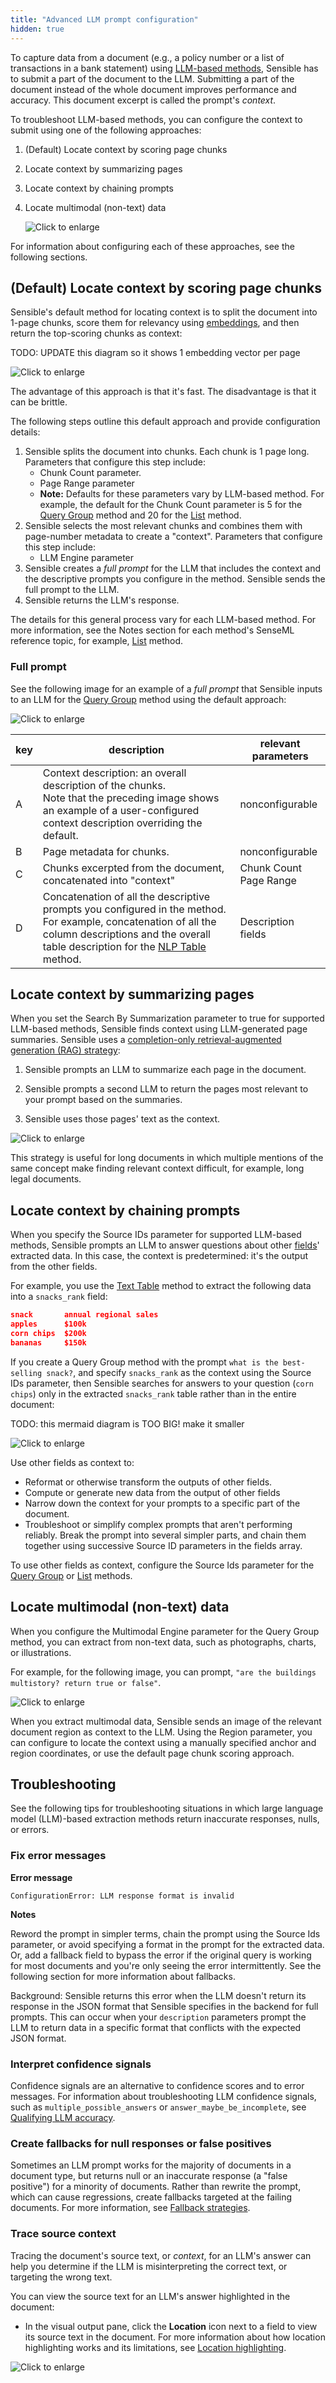 ```yaml
---
title: "Advanced LLM prompt configuration"
hidden: true
---
```


To capture data from a document (e.g., a policy number or a list of transactions in a bank statement) using [LLM-based methods](doc:llm-based-methods), Sensible has to submit a part of the document to the LLM.  Submitting a part of the document instead of the whole document improves performance and accuracy. This document excerpt is called the prompt's *context*.

To troubleshoot LLM-based methods, you can configure the context to submit using one of the following approaches:

1. (Default) Locate context by scoring page chunks

2. Locate context by summarizing pages

3. Locate context by chaining prompts

4. Locate multimodal (non-text) data

   ![Click to enlarge](https://raw.githubusercontent.com/sensible-hq/sensible-docs/main/readme-sync/assets/v0/images/final/mermaid_llm_context.png)

For information about configuring each of these approaches, see the following sections.

## (Default) Locate context by scoring page chunks

Sensible's default method for locating context is to split the document into 1-page chunks, score them for relevancy using [embeddings](https://www.sensible.so/blog/embeddings-vs-completions-only-rag), and then return the top-scoring chunks as context:

TODO: UPDATE this diagram so it shows 1 embedding vector per page

![Click to enlarge](https://raw.githubusercontent.com/sensible-hq/sensible-docs/main/readme-sync/assets/v0/images/final/chunk_score.png)

The advantage of this approach is that it's fast. The disadvantage is that it can be brittle.

The following steps outline this default approach and provide configuration details:

1. Sensible splits the document into chunks. Each chunk is 1 page long. Parameters that configure this step include:
   - Chunk Count parameter.
   - Page Range parameter
   - **Note:** Defaults for these parameters vary by LLM-based method. For example, the default for the Chunk Count parameter is 5 for the [Query Group](doc:query-group#parameters) method and 20 for the [List](doc:list#parameters) method.
2. Sensible selects the most relevant chunks and combines them with page-number metadata to create a "context".  Parameters that configure this step include:
   - LLM Engine parameter 
3. Sensible creates a *full prompt* for the LLM that includes the context and the descriptive prompts you configure in the method. Sensible sends the full prompt to the LLM.
4. Sensible returns the LLM's response.

The details for this general process vary for each LLM-based method. For more information, see the Notes section for each method's SenseML reference topic, for example, [List](doc:list#notes) method.

### Full prompt

See the following image for an example of a *full prompt* that Sensible inputs to an LLM for the [Query Group](doc:query-group) method using the default approach:

![Click to enlarge](https://raw.githubusercontent.com/sensible-hq/sensible-docs/main/readme-sync/assets/v0/images/final/prompt.png)

| key  | description                                                  | relevant parameters        |
| ---- | ------------------------------------------------------------ | -------------------------- |
| A    | Context description: an overall description of the chunks.<br/>Note that the preceding image shows an example of a user-configured context description overriding the default. | nonconfigurable            |
| B    | Page metadata for chunks.                                    | nonconfigurable            |
| C    | Chunks excerpted from the document, concatenated into "context" | Chunk Count<br/>Page Range |
| D    | Concatenation of all the descriptive prompts you configured in the method. For example, concatenation of all the column descriptions and the overall table description for the [NLP Table](doc:nlp-table) method. | Description fields         |

## Locate context by summarizing pages

When you set the Search By Summarization parameter to true for supported LLM-based methods, Sensible finds context using LLM-generated page summaries. Sensible uses a [completion-only retrieval-augmented generation (RAG) strategy](https://www.sensible.so/blog/embeddings-vs-completions-only-rag):

1. Sensible prompts an LLM to summarize each page in the document.

2. Sensible prompts a second LLM to return the pages most relevant to your prompt based on the summaries.

3. Sensible uses those pages' text as the context. 

   

![Click to enlarge](https://raw.githubusercontent.com/sensible-hq/sensible-docs/main/readme-sync/assets/v0/images/final/mermaid_page_summary.png)

This strategy is useful for long documents in which multiple mentions of the same concept make finding relevant context difficult, for example, long legal documents.

## Locate context by chaining prompts

When you specify the Source IDs parameter for supported LLM-based methods, Sensible prompts an LLM to answer questions about other [fields](doc:field-query-object)' extracted data.  In this case, the context is predetermined: it's the output from the other fields. 

For example, you use the [Text Table](doc:text-table) method to extract the following data into a `snacks_rank`  field: 

```json
snack       annual regional sales
apples      $100k
corn chips  $200k
bananas     $150k
```

If you create a Query Group method with the prompt `what is the best-selling snack?`, and specify `snacks_rank` as the context using the Source IDs parameter, then Sensible searches for answers to your question (`corn chips`) only in the extracted `snacks_rank` table rather than in the entire document:



TODO: this mermaid diagram is TOO BIG! make it smaller

![Click to enlarge](https://raw.githubusercontent.com/sensible-hq/sensible-docs/main/readme-sync/assets/v0/images/final/mermaid_chain_prompt.png)



 Use other fields as context to: 

- Reformat or otherwise transform the outputs of other fields.
- Compute or generate new data from the output of other fields
- Narrow down the context for your prompts to a specific part of the document.
- Troubleshoot or simplify complex prompts that aren't performing reliably. Break the prompt into several simpler parts, and chain them together using successive Source ID parameters in the fields array.

To use other fields as context, configure the Source Ids parameter for the [Query Group](doc:query-group) or [List](doc:list#parameters) methods.

## Locate multimodal (non-text) data

When you configure the Multimodal Engine parameter for the Query Group method, you can extract from non-text data, such as photographs, charts, or illustrations. 

For example, for the following image, you can prompt,  `"are the buildings multistory? return true or false"`.



![Click to enlarge](https://raw.githubusercontent.com/sensible-hq/sensible-docs/main/readme-sync/assets/v0/images/final/multimodal_photo.png)

When you extract multimodal data, Sensible sends an image of the relevant document region as  context to the LLM. Using the Region parameter, you can configure to locate the context using a manually specified anchor  and region coordinates, or use the default page chunk scoring approach.  



## Troubleshooting

See the following tips for troubleshooting situations in which large language model (LLM)-based extraction methods return inaccurate responses, nulls, or errors.

### Fix error messages

**Error message**

```
ConfigurationError: LLM response format is invalid
```

**Notes**

Reword the prompt in simpler terms, chain the prompt using the Source Ids parameter, or avoid specifying a format in the prompt for the extracted data. Or, add a fallback field to bypass the error if the original query is working for most documents and you're only seeing the error intermittently. See the following section for more information about fallbacks.

Background: Sensible returns this error when the LLM doesn't return its response in the JSON format that Sensible specifies in the backend for full prompts. This can occur when your `description` parameters prompt the LLM to return data in a specific format that conflicts with the expected JSON format.

### Interpret confidence signals

Confidence signals are an alternative to confidence scores and to error messages. For information about troubleshooting LLM confidence signals, such as `multiple_possible_answers` or `answer_maybe_be_incomplete`, see [Qualifying LLM accuracy](doc:confidence).

### Create fallbacks for null responses or false positives

Sometimes an LLM prompt works for the majority of documents in a document type, but returns null or an inaccurate response (a "false positive") for a minority of documents. Rather than rewrite the prompt, which can cause regressions, create fallbacks targeted at the failing documents. For more information, see [Fallback strategies](doc:fallbacks).

### Trace source context

Tracing the document's source text, or *context*, for an LLM's answer can help you determine if the LLM is misinterpreting the correct text, or targeting the wrong text.

You can view the source text for an LLM's answer highlighted in the document:

- In the visual output pane, click the **Location** icon next to a field to view its source text in the document.  For more information about how location highlighting works and its limitations, see [Location highlighting](doc:color#location-highlighting).

![Click to enlarge](https://raw.githubusercontent.com/sensible-hq/sensible-docs/main/readme-sync/assets/v0/images/final/ui_location.png)

 





